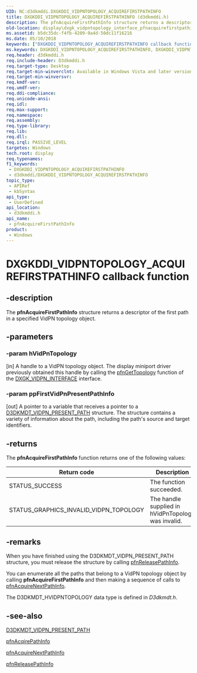 ```yaml
---
UID: NC:d3dkmddi.DXGKDDI_VIDPNTOPOLOGY_ACQUIREFIRSTPATHINFO
title: DXGKDDI_VIDPNTOPOLOGY_ACQUIREFIRSTPATHINFO (d3dkmddi.h)
description: The pfnAcquireFirstPathInfo structure returns a descriptor of the first path in a specified VidPN topology object.
old-location: display\dxgk_vidpntopology_interface_pfnacquirefirstpathinfo.htm
ms.assetid: b5dc35dc-f4fb-4209-9a4d-50dc11f16216
ms.date: 05/10/2018
keywords: ["DXGKDDI_VIDPNTOPOLOGY_ACQUIREFIRSTPATHINFO callback function"]
ms.keywords: DXGKDDI_VIDPNTOPOLOGY_ACQUIREFIRSTPATHINFO, DXGKDDI_VIDPNTOPOLOGY_ACQUIREFIRSTPATHINFO callback, VidPnFunctions_d45dd9b3-775b-41a6-a5e4-8fb226ed7ea4.xml, d3dkmddi/pfnAcquireFirstPathInfo, display.dxgk_vidpntopology_interface_pfnacquirefirstpathinfo, pfnAcquireFirstPathInfo, pfnAcquireFirstPathInfo callback function [Display Devices]
req.header: d3dkmddi.h
req.include-header: D3dkmddi.h
req.target-type: Desktop
req.target-min-winverclnt: Available in Windows Vista and later versions of the Windows operating systems.
req.target-min-winversvr: 
req.kmdf-ver: 
req.umdf-ver: 
req.ddi-compliance: 
req.unicode-ansi: 
req.idl: 
req.max-support: 
req.namespace: 
req.assembly: 
req.type-library: 
req.lib: 
req.dll: 
req.irql: PASSIVE_LEVEL
targetos: Windows
tech.root: display
req.typenames: 
f1_keywords:
 - DXGKDDI_VIDPNTOPOLOGY_ACQUIREFIRSTPATHINFO
 - d3dkmddi/DXGKDDI_VIDPNTOPOLOGY_ACQUIREFIRSTPATHINFO
topic_type:
 - APIRef
 - kbSyntax
api_type:
 - UserDefined
api_location:
 - d3dkmddi.h
api_name:
 - pfnAcquireFirstPathInfo
product:
 - Windows
---
```


# DXGKDDI_VIDPNTOPOLOGY_ACQUIREFIRSTPATHINFO callback function


## -description

The <b>pfnAcquireFirstPathInfo</b> structure returns a descriptor of the first path in a specified VidPN topology object.

## -parameters

### -param hVidPnTopology

[in] A handle to a VidPN topology object. The display miniport driver previously obtained this handle by calling the <a href="https://docs.microsoft.com/windows-hardware/drivers/ddi/d3dkmddi/nc-d3dkmddi-dxgkddi_vidpn_gettopology">pfnGetTopology</a> function of the <a href="https://docs.microsoft.com/windows-hardware/drivers/ddi/d3dkmddi/ns-d3dkmddi-_dxgk_vidpn_interface">DXGK_VIDPN_INTERFACE</a> interface.

### -param ppFirstVidPnPresentPathInfo

[out] A pointer to a variable that receives a pointer to a <a href="https://docs.microsoft.com/windows-hardware/drivers/ddi/d3dkmdt/ns-d3dkmdt-_d3dkmdt_vidpn_present_path">D3DKMDT_VIDPN_PRESENT_PATH</a> structure. The structure contains a variety of information about the path, including the path's source and target identifiers.

## -returns

The <b>pfnAcquireFirstPathInfo</b> function returns one of the following values:

|Return code|Description|
|--- |--- |
|STATUS_SUCCESS|The function succeeded.|
|STATUS_GRAPHICS_INVALID_VIDPN_TOPOLOGY|The handle supplied in hVidPnTopology was invalid.|

## -remarks

When you have finished using the D3DKMDT_VIDPN_PRESENT_PATH structure, you must release the structure by calling <a href="https://docs.microsoft.com/windows-hardware/drivers/ddi/d3dkmddi/nc-d3dkmddi-dxgkddi_vidpntopology_releasepathinfo">pfnReleasePathInfo</a>.

You can enumerate all the paths that belong to a VidPN topology object by calling <b>pfnAcquireFirstPathInfo</b> and then making a sequence of calls to <a href="https://docs.microsoft.com/windows-hardware/drivers/ddi/d3dkmddi/nc-d3dkmddi-dxgkddi_vidpntopology_acquirenextpathinfo">pfnAcquireNextPathInfo</a>.

The D3DKMDT_HVIDPNTOPOLOGY data type is defined in <i>D3dkmdt.h</i>.

## -see-also

<a href="https://docs.microsoft.com/windows-hardware/drivers/ddi/d3dkmdt/ns-d3dkmdt-_d3dkmdt_vidpn_present_path">D3DKMDT_VIDPN_PRESENT_PATH</a>



<a href="https://docs.microsoft.com/windows-hardware/drivers/ddi/d3dkmddi/nc-d3dkmddi-dxgkddi_vidpntopology_acquirepathinfo">pfnAcqirePathInfo</a>



<a href="https://docs.microsoft.com/windows-hardware/drivers/ddi/d3dkmddi/nc-d3dkmddi-dxgkddi_vidpntopology_acquirenextpathinfo">pfnAcquireNextPathInfo</a>



<a href="https://docs.microsoft.com/windows-hardware/drivers/ddi/d3dkmddi/nc-d3dkmddi-dxgkddi_vidpntopology_releasepathinfo">pfnReleasePathInfo</a>

